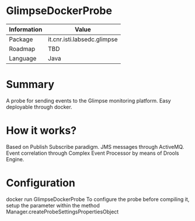 GlimpseDockerProbe
====================

Information   | Value
------------- | --------
Package       | it.cnr.isti.labsedc.glimpse
Roadmap       | TBD
Language      | Java

# Summary
A probe for sending events to the Glimpse monitoring platform.
Easy deployable through docker.

# How it works?
Based on Publish Subscribe paradigm.
JMS messages through ActiveMQ.
Event correlation through Complex Event Processor by means of Drools Engine.

# Configuration
docker run GlimpseDockerProbe
To configure the probe before compiling it,
setup the parameter within the method Manager.createProbeSettingsPropertiesObject
